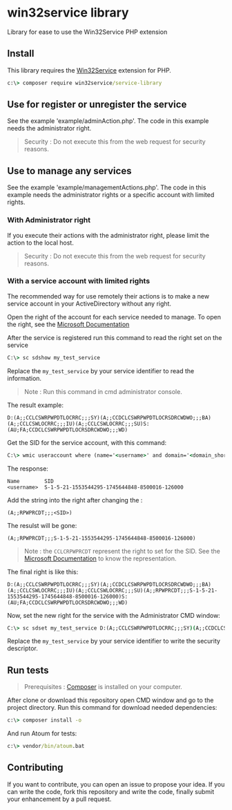 # win32service library

Library for ease to use the Win32Service PHP extension

## Install

This library requires the [Win32Service](https://pecl.php.net/package/win32service) extension for PHP.

```cmd
c:\> composer require win32service/service-library
```

## Use for register or unregister the service

See the example 'example/adminAction.php'. The code in this example needs the administrator right.

> Security : Do not execute this from the web request for security reasons.

## Use to manage any services

See the example 'example/managementActions.php'. The code in this example needs the administrator rights or a specific account with limited rights.

### With Administrator right

If you execute their actions with the administrator right, please limit the action to the local host. 

> Security : Do not execute this from the web request for security reasons.


### With a service account with limited rights

The recommended way for use remotely their actions is to make a new service account in your ActiveDirectory without any right.

Open the right of the account for each service needed to manage. To open the right, see the [Microsoft Documentation](https://support.microsoft.com/en-us/help/914392/best-practices-and-guidance-for-writers-of-service-discretionary-access-control-lists)

After the service is registered run this command to read the right set on the service 

```cmd
C:\> sc sdshow my_test_service
```

Replace the `my_test_service` by your service identifier to read the information.

> Note : Run this command in cmd administrator console.

The result example:

```
D:(A;;CCLCSWRPWPDTLOCRRC;;;SY)(A;;CCDCLCSWRPWPDTLOCRSDRCWDWO;;;BA)(A;;CCLCSWLOCRRC;;;IU)(A;;CCLCSWLOCRRC;;;SU)S:(AU;FA;CCDCLCSWRPWPDTLOCRSDRCWDWO;;;WD)
```

Get the SID for the service account, with this command:
```cmd
C:\> wmic useraccount where (name='<username>' and domain='<domain_short_name>') get name,sid
```

The response:

```
Name        SID
<username>  S-1-5-21-1553544295-1745644848-8500016-126000
```

Add the string into the right after changing the <SID>:

```
(A;;RPWPRCDT;;;<SID>)
```

The resulst will be gone:

```
(A;;RPWPRCDT;;;S-1-5-21-1553544295-1745644848-8500016-126000)
```

> Note : the `CCLCRPWPRCDT` represent the right to set for the SID. See the [Microsoft Documentation](https://support.microsoft.com/en-us/help/914392/best-practices-and-guidance-for-writers-of-service-discretionary-access-control-lists) to know the representation.

The final right is like this:

```
D:(A;;CCLCSWRPWPDTLOCRRC;;;SY)(A;;CCDCLCSWRPWPDTLOCRSDRCWDWO;;;BA)(A;;CCLCSWLOCRRC;;;IU)(A;;CCLCSWLOCRRC;;;SU)(A;;RPWPRCDT;;;S-1-5-21-1553544295-1745644848-8500016-126000)S:(AU;FA;CCDCLCSWRPWPDTLOCRSDRCWDWO;;;WD)
```

Now, set the new right for the service with the Administrator CMD window:

```cmd
C:\> sc sdset my_test_service D:(A;;CCLCSWRPWPDTLOCRRC;;;SY)(A;;CCDCLCSWRPWPDTLOCRSDRCWDWO;;;BA)(A;;CCLCSWLOCRRC;;;IU)(A;;CCLCSWLOCRRC;;;SU)(A;;RPWPRCDT;;;S-1-5-21-1553544295-1745644848-8500016-126000)S:(AU;FA;CCDCLCSWRPWPDTLOCRSDRCWDWO;;;WD)
```

Replace the `my_test_service` by your service identifier to write the security descriptor.


## Run tests

> Prerequisites : [Composer](https://getcomposer.org) is installed on your computer.

After clone or download this repository open CMD window and go to the project directory.
Run this command for download needed dependencies:

```cmd
c:\> composer install -o
```

And run Atoum for tests:

```cmd
c:\> vendor/bin/atoum.bat
```

## Contributing

If you want to contribute, you can open an issue to propose your idea.
If you can write the code, fork this repository and write the code, finally submit your enhancement by a pull request.
